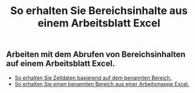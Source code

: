﻿---
title: So erhalten Sie Bereichsinhalte aus einem Arbeitsblatt Excel
second_title: Aspose.Cells Cloud Documen
linktitle: Ge
type: docs
url: /de/ranges/get/
keywords: How to get range content from an Excel worksheet
description: Aspose.Cells Cloud REST API unterstützt das Abrufen von Bereichsinhalten aus einem Excel Arbeitsblatt. SDK unterstützt verschiedene Entwicklungssprachen. Dazu gehören Android, C#, Go, Java, NodeJS, Perl, PHP, Python, Ruby und Swift
weight: 20
---
## Arbeiten mit dem Abrufen von Bereichsinhalten auf einem Arbeitsblatt Excel.


- [So erhalten Sie Zelldaten basierend auf dem benannten Bereich.](/cells/de/ranges/get/values/) 
- [So erhalten Sie einen benannten Bereich aus einer Arbeitsmappe Excel.](/cells/de/ranges/get/name/) 



